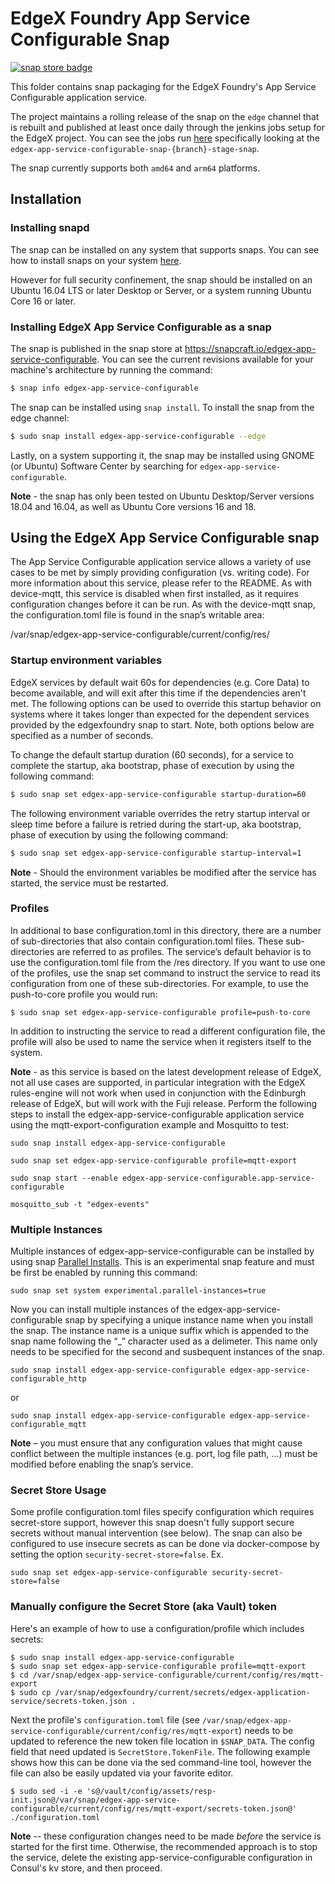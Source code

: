 # EdgeX Foundry App Service Configurable Snap
[![snap store badge](https://raw.githubusercontent.com/snapcore/snap-store-badges/master/EN/%5BEN%5D-snap-store-black-uneditable.png)](https://snapcraft.io/edgex-app-service-configurable)

This folder contains snap packaging for the EdgeX Foundry's App Service Configurable application service.

The project maintains a rolling release of the snap on the `edge` channel that is rebuilt and published at least once daily through the jenkins jobs setup for the EdgeX project. You can see the jobs run [here](https://jenkins.edgexfoundry.org/view/Snap/) specifically looking at the `edgex-app-service-configurable-snap-{branch}-stage-snap`.

The snap currently supports both `amd64` and `arm64` platforms.

## Installation

### Installing snapd
The snap can be installed on any system that supports snaps. You can see how to install 
snaps on your system [here](https://snapcraft.io/docs/installing-snapd/6735).

However for full security confinement, the snap should be installed on an 
Ubuntu 16.04 LTS or later Desktop or Server, or a system running Ubuntu Core 16 or later.

### Installing EdgeX App Service Configurable as a snap
The snap is published in the snap store at https://snapcraft.io/edgex-app-service-configurable.
You can see the current revisions available for your machine's architecture by running the command:

```bash
$ snap info edgex-app-service-configurable
```

The snap can be installed using `snap install`. To install the snap from the edge channel:

```bash
$ sudo snap install edgex-app-service-configurable --edge
```
Lastly, on a system supporting it, the snap may be installed using GNOME (or Ubuntu) Software Center by searching for `edgex-app-service-configurable`.

**Note** - the snap has only been tested on Ubuntu Desktop/Server versions 18.04 and 16.04, as well as Ubuntu Core versions 16 and 18.

## Using the EdgeX App Service Configurable snap

The App Service Configurable application service allows a variety of use cases to be met by simply providing configuration (vs. writing code). For more information about this service, please refer to the README. As with device-mqtt, this service is disabled when first installed, as it requires configuration changes before it can be run. As with the device-mqtt snap, the configuration.toml file is found in the snap’s writable area:


/var/snap/edgex-app-service-configurable/current/config/res/

### Startup environment variables

EdgeX services by default wait 60s for dependencies (e.g. Core Data) to become available, and will exit after this time if the dependencies aren't met. The following options can be used to override this startup behavior on systems where it takes longer than expected for the dependent services provided by the edgexfoundry snap to start. Note, both options below are specified as a number of seconds.
    
To change the default startup duration (60 seconds), for a service to complete the startup, aka bootstrap, phase of execution by using the following command:

```bash
$ sudo snap set edgex-app-service-configurable startup-duration=60
```

The following environment variable overrides the retry startup interval or sleep time before a failure is retried during the start-up, aka bootstrap, phase of execution by using the following command:

```bash
$ sudo snap set edgex-app-service-configurable startup-interval=1
```

**Note** - Should the environment variables be modified after the service has started, the service must be restarted.

### Profiles
In additional to base configuration.toml in this directory, there are a number of sub-directories that also contain configuration.toml files. These sub-directories are referred to as profiles. The service’s default behavior is to use the configuration.toml file from the /res directory. If you want to use one of the profiles, use the snap set command to instruct the service to read its configuration from one of these sub-directories. For example, to use the push-to-core profile you would run:
```
$ sudo snap set edgex-app-service-configurable profile=push-to-core
```
In addition to instructing the service to read a different configuration file, the profile will also be used to name the service when it registers itself to the system.

**Note** - as this service is based on the latest development release of EdgeX, not all use cases are supported, in particular integration with the EdgeX rules-engine will not work when used in conjunction with the Edinburgh release of EdgeX, but will work with the Fuji release. Perform the following steps to install the edgex-app-service-configurable application service using the mqtt-export-configuration example and Mosquitto to test:
```
sudo snap install edgex-app-service-configurable

sudo snap set edgex-app-service-configurable profile=mqtt-export

sudo snap start --enable edgex-app-service-configurable.app-service-configurable

mosquitto_sub -t "edgex-events"
```
### Multiple Instances
Multiple instances of edgex-app-service-configurable can be installed by using snap [Parallel Installs](https://snapcraft.io/docs/parallel-installs). This is an experimental snap feature and must be first be enabled by running this command:
```
sudo snap set system experimental.parallel-instances=true
```
Now you can install multiple instances of the edgex-app-service-configurable snap by specifying a unique instance name when you install the snap. The instance name is a unique suffix which is appended to the snap name following the “_” character used as a delimeter. This name only needs to be specified for the second and susbequent instances of the snap.
```
sudo snap install edgex-app-service-configurable edgex-app-service-configurable_http
```
or
```
sudo snap install edgex-app-service-configurable edgex-app-service-configurable_mqtt
```
**Note** – you must ensure that any configuration values that might cause conflict between the multiple instances (e.g. port, log file path, …) must be modified before enabling the snap’s service.

### Secret Store Usage
Some profile configuration.toml files specify configuration which requires secret-store support, however this snap doesn't fully support secure secrets without manual intervention (see below). The snap can also be configured to use insecure secrets as can be done via docker-compose by setting the option ```security-secret-store=false```. Ex.

```
sudo snap set edgex-app-service-configurable security-secret-store=false
```

### Manually configure the Secret Store (aka Vault) token
Here's an example of how to use a configuration/profile which includes secrets:

```
$ sudo snap install edgex-app-service-configurable
$ sudo snap set edgex-app-service-configurable profile=mqtt-export
$ cd /var/snap/edgex-app-service-configurable/current/config/res/mqtt-export
$ sudo cp /var/snap/edgexfoundry/current/secrets/edgex-application-service/secrets-token.json .
```

Next the profile's ```configuration.toml``` file (see ```/var/snap/edgex-app-service-configurable/current/config/res/mqtt-export```) needs to be updated to reference the new token file location in ```$SNAP_DATA```. The config field that need updated is ```SecretStore.TokenFile```. The following example shows how this can be done via the sed command-line tool, however the file can also be easily updated via your favorite editor.


```
$ sudo sed -i -e 's@/vault/config/assets/resp-init.json@/var/snap/edgex-app-service-configurable/current/config/res/mqtt-export/secrets-token.json@' ./configuration.toml
```

**Note** -- these configuration changes need to be made *before* the service is started for the first time. Otherwise, the recommended approach is to stop the service, delete the existing app-service-configurable configuration in Consul's kv store, and then proceed.
